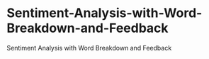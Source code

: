 # Sentiment-Analysis-with-Word-Breakdown-and-Feedback
Sentiment Analysis with Word Breakdown and Feedback
